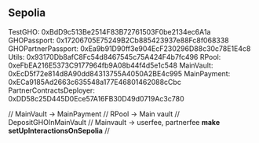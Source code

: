 ## Sepolia

TestGHO: 0xBdD9c513Be2514F83B72761503F0be2134ec6A1a
GHOPassport: 0x17206705E75249B2Cb885423937e88Fc8f068338
GHOPartnerPassport: 0xEa9b91D90ff3e904EcF230296D88c30c78E1E4c8
Utils: 0x93170Db8afC8Fc54d8467545c75A424F4b7fc496
RPool: 0xeFbEA216E5373C9177964fb9A08b44f4d5e1c548
MainVault: 0xEcD5f72e814d8A90dd84313755A4050A2BE4c995
MainPayment: 0xECa9185Ad2663c635548a177E46801462088cCbc
PartnerContractsDeployer: 0xDD58c25D445D0Ece57A16FB30D49d0719Ac3c780




// MainVault -> MainPayment
// RPool -> Main vault 
// DepositGHOInMainVault
// Mainvault -> userfee, partnerfee
**make setUpInteractionsOnSepolia**
//